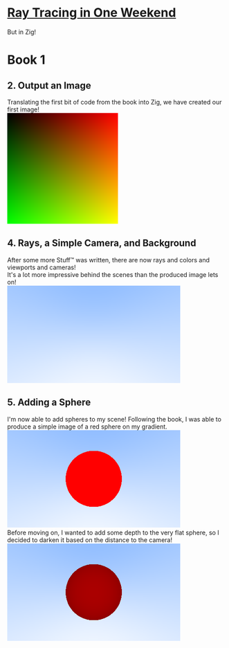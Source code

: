 # [Ray Tracing in One Weekend](https://raytracing.github.io/)
But in Zig!

# Book 1
## 2. Output an Image
Translating the first bit of code from the book into Zig, we have created
our first image!  
![A simple color gradient](samples/pngs/first_image.png )  

## 4. Rays, a Simple Camera, and Background
After some more Stuff™ was written, there are now rays and colors and
viewports and cameras!  
It's a lot more impressive behind the scenes than the produced image
lets on!  
![A simple color gradient (blue to white)](samples/pngs/white_blue_gradient.png)  

## 5. Adding a Sphere
I'm now able to add spheres to my scene! Following the book, I was able to
produce a simple image of a red sphere on my gradient.  
![A red sphere on top of a color gradient](samples/pngs/first_red_sphere.png)  
Before moving on, I wanted to add some depth to the very flat sphere,
so I decided to darken it based on the distance to the camera!  
![A slightly shaded, red sphere on top of a color gradient](samples/pngs/red_sphere_darken_experiment.png)  
